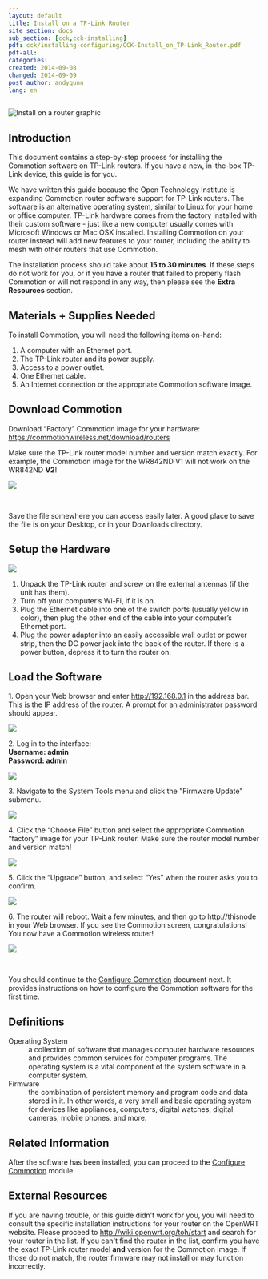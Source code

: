 ```yaml
---
layout: default
title: Install on a TP-Link Router
site_section: docs
sub_section: [cck,cck-installing]
pdf: cck/installing-configuring/CCK-Install_on_TP-Link_Router.pdf
pdf-all:
categories: 
created: 2014-09-08
changed: 2014-09-09
post_author: andygunn
lang: en
---
```


<p><img alt="Install on a router graphic" src="/files/CCK-Install_TP-Link_intro_graphic.png" style="max-width:600px;" /></p>

<section id="section-introduction">
<h2>Introduction</h2>

<p>This document contains a step-by-step process for installing the Commotion software on TP-Link routers. If you have a new, in-the-box TP-Link device, this guide is for you.</p>

<p>We have written this guide because the Open Technology Institute is expanding Commotion router software support for TP-Link routers. The software is an alternative operating system, similar to Linux for your home or office computer. TP-Link hardware comes from the factory installed with their custom software - just like a new computer usually comes with Microsoft Windows or Mac OSX installed. Installing Commotion on your router instead will add new features to your router, including the ability to mesh with other routers that use Commotion.</p>

<p>The installation process should take about <strong>15 to 30 minutes</strong>. If these steps do not work for you, or if you have a router that failed to properly flash Commotion or will not respond in any way, then please see the <strong>Extra Resources</strong> section.</p>
</section>

<section id="section-materials-and-supplies-needed">
<h2>Materials + Supplies Needed</h2>

<p>To install Commotion, you will need the following items on-hand:</p>

<ol class="rteindent1">
    <li>A computer with an Ethernet port.</li>
    <li>The TP-Link router and its power supply.</li>
    <li>Access to a power outlet.</li>
    <li>One Ethernet cable.</li>
    <li>An Internet connection or the appropriate Commotion software image.</li>
</ol>

</section>

<section id="section-download-commotion">
<h2>Download Commotion</h2>

<p>Download “Factory” Commotion image for your hardware:<br />
<a href="/download/routers">https://commotionwireless.net/download/routers</a></p>

<p>Make sure the TP-Link router model number and version match exactly. For example, the Commotion image for the WR842ND V1 will not work on the WR842ND <strong>V2</strong>!</p>

<p><img src="/files/CCK-Install_TP-Link_download_screenshot.png" style="max-width:700px;" /></p>

<p>&nbsp;</p>

<p class="tip">Save the file somewhere you can access easily later. A good place to save the file is on your Desktop, or in your Downloads directory.</p>
</section>

<section id="setup-the-hardware">
<h2>Setup the Hardware</h2>

<p><img src="/files/CCK-Install_TP-Link_prepare_hardware.png" style="max-width:700px;" /></p>

<ol class="rteindent1">
    <li>Unpack the TP-Link router and screw on the external antennas (if the unit has them).</li>
    <li>Turn off your computer’s Wi-Fi, if it is on.</li>
    <li>Plug the Ethernet cable into one of the switch ports (usually yellow in color), then plug the other end of the cable into your computer’s Ethernet port.</li>
    <li>Plug the power adapter into an easily accessible wall outlet or power strip, then the DC power jack into the back of the router. If there is a power button, depress it to turn the router on.</li>
</ol>
</section>

<section id="load-software">
<h2>Load the Software</h2>

<p>1. Open your Web browser and enter <a href="http://192.168.0.1">http://192.168.0.1</a> in the address bar. This is the IP address of the router. A prompt for an administrator password should appear.</p>
<p><img src="/files/CCK-Install_TP-Link_admin_login1.png" style="max-width:400px;" /></p>

<p>2. Log in to the interface:<br />
<strong>Username: admin<br />
Password: admin</strong></p>

<p><img src="/files/CCK-Install_TP-Link_admin_login2.png" style="max-width:400px;" /></p>

<p>3. Navigate to the System Tools menu and click the "Firmware Update" submenu.</p>
<p><img src="/files/CCK-Install_TP-Link_firmware_menu.png" style="max-width:700px;" /></p>

<p>4. Click the “Choose File” button and select the appropriate Commotion “factory” image for your TP-Link router. Make sure the router model number and version match!</p>
<p><img src="/files/CCK-Install_TP-Link_firmware_upload1.png" style="max-width:700px;" /></p>

<p>5. Click the “Upgrade” button, and select “Yes” when the router asks you to confirm.</p>
<p><img src="/files/CCK-Install_TP-Link_firmware_upload2.png" style="max-width:700px;" /></p>

<p>6. The router will reboot. Wait a few minutes, and then go to http://thisnode in your Web browser. If you see the Commotion screen, congratulations! You now have a Commotion wireless router!</p>
<p><img src="/files/CCK-Install_TP-Link_Commotion_thisnode.png" style="max-width:400px;" /></p>

<p>&nbsp;</p>

<p>You should continue to the <a href="/docs/cck/installing-configuring/configure-commotion">Configure Commotion</a> document next. It provides instructions on how to configure the Commotion software for the first time.</p>
</section>

<section id="section-definitions">
<h2>Definitions</h2>

<dl>
	<dt>Operating System</dt>
	<dd>a collection of software that manages computer hardware resources and provides common services for computer programs. The operating system is a vital component of the system software in a computer system.</dd>
	<dt>Firmware</dt>
	<dd>the combination of persistent memory and program code and data stored in it. In other words, a very small and basic operating system for devices like appliances, computers, digital watches, digital cameras, mobile phones, and more.</dd>
</dl>
</section>

<section class="related-information" id="section-related-information">
<h2>Related Information</h2>

<p>After the software has been installed, you can proceed to the <a href="/docs/cck/installing-configuring/configure-commotion">Configure Commotion</a> module.</p>
</section>

<section class="external-resources" id="section-external-resources">
<h2>External Resources</h2>

<p>If you are having trouble, or this guide didn't work for you, you will need to consult the specific installation instructions for your router on the OpenWRT website. Please proceed to <a href="http://wiki.openwrt.org/toh/start">http://wiki.openwrt.org/toh/start</a> and search for your router in the list. If you can't find the router in the list, confirm you have the exact TP-Link router model <strong>and</strong> version for the Commotion image. If those do not match, the router firmware may not install or may function incorrectly.</p>

</section>
 

